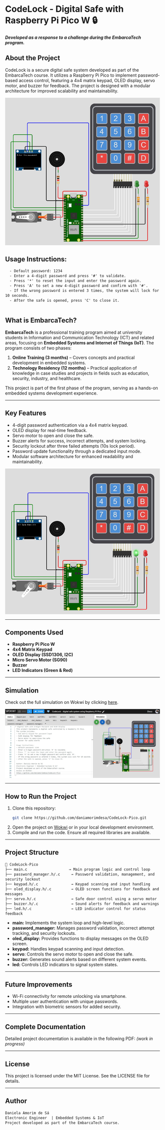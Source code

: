 # CodeLock - Digital Safe with Raspberry Pi Pico W 🔒
**_Developed as a response to a challenge during the EmbarcaTech program._**  

## About the Project
CodeLock is a secure digital safe system developed as part of the EmbarcaTech course. It utilizes a Raspberry Pi Pico to implement password-based access control, featuring a 4x4 matrix keypad, OLED display, servo motor, and buzzer for feedback. The project is designed with a modular architecture for improved scalability and maintainability.

![cIRCUITO DESENVOLVIDO](media/1.JPG)

## Usage Instructions:
```
  - Default password: 1234
  - Enter a 4-digit password and press '#' to validate.
  - Press '*' to reset the input and enter the password again.
  - Press 'A' to set a new 4-digit password and confirm with '#'.
  - If the wrong password is entered 3 times, the system will lock for 10 seconds.
  - After the safe is opened, press 'C' to close it.
    
```

## What is EmbarcaTech? 
**EmbarcaTech** is a professional training program aimed at university students in Information and Communication Technology (ICT) and related areas, focusing on **Embedded Systems and Internet of Things (IoT)**. The program consists of two phases:

1. **Online Training (3 months)** – Covers concepts and practical development in embedded systems.
2. **Technology Residency (12 months)** – Practical application of knowledge in case studies and projects in fields such as education, security, industry, and healthcare.
   
This project is part of the first phase of the program, serving as a hands-on embedded systems development experience.

---

## Key Features
- 4-digit password authentication via a 4x4 matrix keypad.
- OLED display for real-time feedback.
- Servo motor to open and close the safe.
- Buzzer alerts for success, incorrect attempts, and system locking.
- Security lockout after three failed attempts (10s lock period).
- Password update functionality through a dedicated input mode.
- Modular software architecture for enhanced readability and maintainability.

![cIRCUITO DESENVOLVIDO](media/2.JPG)

---

## Components Used
- **Raspberry Pi Pico W**
- **4x4 Matrix Keypad**
- **OLED Display (SSD1306, I2C)**
- **Micro Servo Motor (SG90)**
- **Buzzer**
- **LED Indicators (Green & Red)**
    
---

##  Simulation  
Check out the full simulation on Wokwi by clicking [here](https://wokwi.com/projects/422850803418757121). 

![cIRCUITO DESENVOLVIDO](media/3.JPG)

---

## How to Run the Project
1. Clone this repository: 
   ```sh
   git clone https://github.com/daniamorimdesa/CodeLock-Pico.git

   ```
2. Open the project on [Wokwi](https://wokwi.com) or in your local development environment.
3. Compile and run the code. Ensure all required libraries are available.

---

## Project Structure

```
📂 CodeLock-Pico
├── main.c                   → Main program logic and control loop
├── password_manager.h/.c     → Password validation, management, and security lockout
├── keypad.h/.c               → Keypad scanning and input handling
├── oled_display.h/.c         → OLED screen functions for feedback and messages
├── servo.h/.c                → Safe door control using a servo motor
├── buzzer.h/.c               → Sound alerts for feedback and warnings
├── led.h/.c                  → LED indicator control for status feedback

```

- **main:** Implements the system loop and high-level logic.
- **password_manager:** Manages password validation, incorrect attempt tracking, and security lockouts.
- **oled_display:** Provides functions to display messages on the OLED screen.
- **keypad:** Handles keypad scanning and input detection.
- **servo**:  Controls the servo motor to open and close the safe.
- **buzzer:** Generates sound alerts based on different system events.
- **led:** Controls LED indicators to signal system states.
---

## Future Improvements
- Wi-Fi connectivity for remote unlocking via smartphone.
- Multiple user authentication with unique passwords.
- Integration with biometric sensors for added security.

---

## Complete Documentation
Detailed project documentation is available in the following PDF: _(work in progress)_


---

## License
This project is licensed under the MIT License. See the LICENSE file for details.

---

##   Author
```
Daniela Amorim de Sá
Electronic Engineer  | Embedded Systems & IoT
Project developed as part of the EmbarcaTech course.
```
